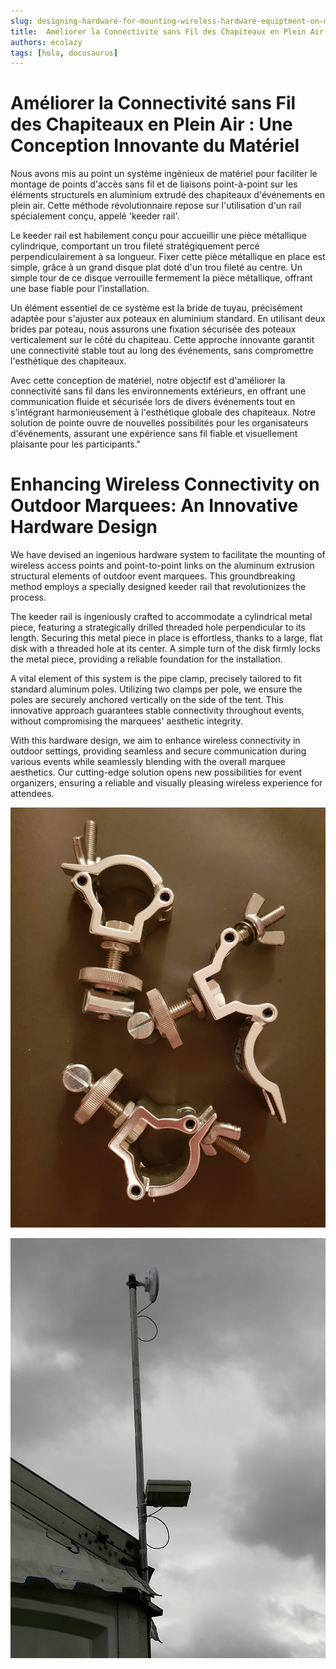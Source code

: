 ```yaml
---
slug: designing-hardware-for-mounting-wireless-hardware-equiptment-on-marquees
title:  Améliorer la Connectivité sans Fil des Chapiteaux en Plein Air - Une Conception Innovante du Matériel
authors: ecolazy
tags: [hola, docusaurus]
---
```


# Améliorer la Connectivité sans Fil des Chapiteaux en Plein Air : Une Conception Innovante du Matériel

Nous avons mis au point un système ingénieux de matériel pour faciliter le montage de points d'accès sans fil et de liaisons point-à-point sur les éléments structurels en aluminium extrudé des chapiteaux d'événements en plein air. Cette méthode révolutionnaire repose sur l'utilisation d'un rail spécialement conçu, appelé 'keeder rail'.

Le keeder rail est habilement conçu pour accueillir une pièce métallique cylindrique, comportant un trou fileté stratégiquement percé perpendiculairement à sa longueur. Fixer cette pièce métallique en place est simple, grâce à un grand disque plat doté d'un trou fileté au centre. Un simple tour de ce disque verrouille fermement la pièce métallique, offrant une base fiable pour l'installation.

Un élément essentiel de ce système est la bride de tuyau, précisément adaptée pour s'ajuster aux poteaux en aluminium standard. En utilisant deux brides par poteau, nous assurons une fixation sécurisée des poteaux verticalement sur le côté du chapiteau. Cette approche innovante garantit une connectivité stable tout au long des événements, sans compromettre l'esthétique des chapiteaux.

Avec cette conception de matériel, notre objectif est d'améliorer la connectivité sans fil dans les environnements extérieurs, en offrant une communication fluide et sécurisée lors de divers événements tout en s'intégrant harmonieusement à l'esthétique globale des chapiteaux. Notre solution de pointe ouvre de nouvelles possibilités pour les organisateurs d'événements, assurant une expérience sans fil fiable et visuellement plaisante pour les participants."







# Enhancing Wireless Connectivity on Outdoor Marquees: An Innovative Hardware Design
We have devised an ingenious hardware system to facilitate the mounting of wireless access points and point-to-point links on the aluminum extrusion structural elements of outdoor event marquees. This groundbreaking method employs a specially designed keeder rail that revolutionizes the process.

The keeder rail is ingeniously crafted to accommodate a cylindrical metal piece, featuring a strategically drilled threaded hole perpendicular to its length. Securing this metal piece in place is effortless, thanks to a large, flat disk with a threaded hole at its center. A simple turn of the disk firmly locks the metal piece, providing a reliable foundation for the installation.

A vital element of this system is the pipe clamp, precisely tailored to fit standard aluminum poles. Utilizing two clamps per pole, we ensure the poles are securely anchored vertically on the side of the tent. This innovative approach guarantees stable connectivity throughout events, without compromising the marquees' aesthetic integrity.

With this hardware design, we aim to enhance wireless connectivity in outdoor settings, providing seamless and secure communication during various events while seamlessly blending with the overall marquee aesthetics. Our cutting-edge solution opens new possibilities for event organizers, ensuring a reliable and visually pleasing wireless experience for attendees.


![Docusaurus Plushie](/img/clamp-2.jpg)


![Docusaurus Plushie](/img/clamp-3.jpg)

